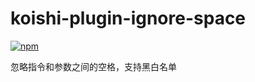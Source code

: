 # koishi-plugin-ignore-space

[![npm](https://img.shields.io/npm/v/koishi-plugin-ignore-space?style=flat-square)](https://www.npmjs.com/package/koishi-plugin-ignore-space)

忽略指令和参数之间的空格，支持黑白名单
